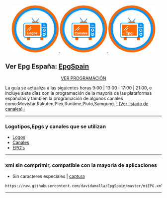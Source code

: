 <p align="center">
  <a href="https://github.com/davidamalla/logos/tree/main/Logotipos-TV"> <img src="https://raw.githubusercontent.com/davidamalla/logos/refs/heads/main/Logotipos-TV/logos.jpg" width="30%" height="30%"> </a>
  <a href="https://github.com/davidamalla/logos/blob/main/EpgSpain/Canales.txt"> <img src="https://raw.githubusercontent.com/davidamalla/logos/refs/heads/main/Logotipos-TV/canales.jpg" width="30%" height="30%"> </a>
  <a href="https://raw.githubusercontent.com/davidamalla/EpgSpain/master/miEPG.xml"> <img src="https://raw.githubusercontent.com/davidamalla/logos/refs/heads/main/Logotipos-TV/epg.jpg" width="30%" height="30%"> </a>
</p>

<h2 align="left">
 Ver Epg España: <a href="https://raw.githubusercontent.com/davidamalla/EpgSpain/master/miEPG.xml">EpgSpain</a>
</h2>
<p align="center">
<a href="https://davidmuma.github.io/EPG/">VER PROGRAMACIÓN</a>
</p>
<p align="left">
La guía se actualiza a las siguientes horas 9:00 | 13:00 | 17:00 | 21:00, e incluye siete días con la programación de la mayoría de las plataformas españolas y también la programación de algunos canales como:Movistar,Rakuten,Plex,Runtime,Pluto,Samgung.       
 <a href="https://github.com/davidamalla/logos/blob/main/EpgSpain/Canales.txt">·</a><a href="https://github.com/davidamalla/logos/blob/main/EpgSpain/Canales.txt"> (Ver listado de canales) </a><a href="https://github.com/davidamalla/logos/blob/main/EpgSpain/Canales.txt">·</a>
</p>

***

### Logotipos,Epgs y canales que se utilizan
- [Logos](https://github.com/davidamalla/logos/tree/main/Logotipos-TV)
- [Canales](https://github.com/davidamalla/logos/blob/main/EpgSpain/Canales.txt)
- [EPG's](https://github.com/davidamalla/logos/blob/main/EpgSpain/epgs.txt)

***

### xml sin comprimir, compatible con la mayoria de aplicaciones
- Sin caracteres especiales | [captura](https://raw.githubusercontent.com/davidmuma/Canales_dobleM/master/Varios/EPG/iptvsin.jpg)
```
https://raw.githubusercontent.com/davidamalla/EpgSpain/master/miEPG.xml
```
***

